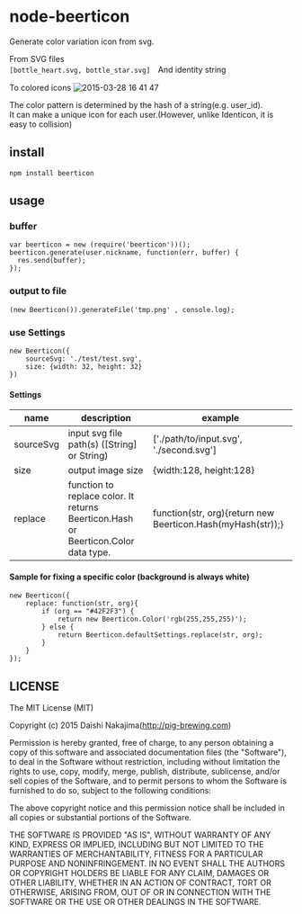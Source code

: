 # node-beerticon

Generate color variation icon from svg.

From SVG files  
```[bottle_heart.svg, bottle_star.svg]```　And identity string

To colored icons
![2015-03-28 16 41 47](https://cloud.githubusercontent.com/assets/1113464/6880207/87201136-d569-11e4-9364-c043588a0f85.png)

The color pattern is determined by the hash of a string(e.g. user_id).  
It can make a unique icon for each user.(However, unlike Identicon, it is easy to collision)

## install
```npm install beerticon```

## usage

### buffer
```
var beerticon = new (require('beerticon'))();
beerticon.generate(user.nickname, function(err, buffer) {
  res.send(buffer);
});
```

### output to file
```
(new Beerticon()).generateFile('tmp.png' , console.log);
```

### use Settings
```
new Beerticon({
    sourceSvg: './test/test.svg',
    size: {width: 32, height: 32}
})
```
#### Settings

| name | description | example |
|----|----|----|
| sourceSvg | input svg file path(s) ([String] or String) | ['./path/to/input.svg', './second.svg'] |
| size | output image size | {width:128, height:128} |
| replace | function to replace color. It returns Beerticon.Hash or Beerticon.Color data type. | function(str, org){return new Beerticon.Hash(myHash(str));} |

#### Sample for fixing a specific color (background is always white)
```
new Beerticon({
    replace: function(str, org){
        if (org == "#42F2F3") {
            return new Beerticon.Color('rgb(255,255,255)');
        } else {
            return Beerticon.defaultSettings.replace(str, org);
        }
    }
});
```


## LICENSE
The MIT License (MIT)

Copyright (c) 2015 Daishi Nakajima(http://pig-brewing.com)

Permission is hereby granted, free of charge, to any person obtaining a copy
of this software and associated documentation files (the "Software"), to deal
in the Software without restriction, including without limitation the rights
to use, copy, modify, merge, publish, distribute, sublicense, and/or sell
copies of the Software, and to permit persons to whom the Software is
furnished to do so, subject to the following conditions:

The above copyright notice and this permission notice shall be included in all
copies or substantial portions of the Software.

THE SOFTWARE IS PROVIDED "AS IS", WITHOUT WARRANTY OF ANY KIND, EXPRESS OR
IMPLIED, INCLUDING BUT NOT LIMITED TO THE WARRANTIES OF MERCHANTABILITY,
FITNESS FOR A PARTICULAR PURPOSE AND NONINFRINGEMENT. IN NO EVENT SHALL THE
AUTHORS OR COPYRIGHT HOLDERS BE LIABLE FOR ANY CLAIM, DAMAGES OR OTHER
LIABILITY, WHETHER IN AN ACTION OF CONTRACT, TORT OR OTHERWISE, ARISING FROM,
OUT OF OR IN CONNECTION WITH THE SOFTWARE OR THE USE OR OTHER DEALINGS IN THE
SOFTWARE.
